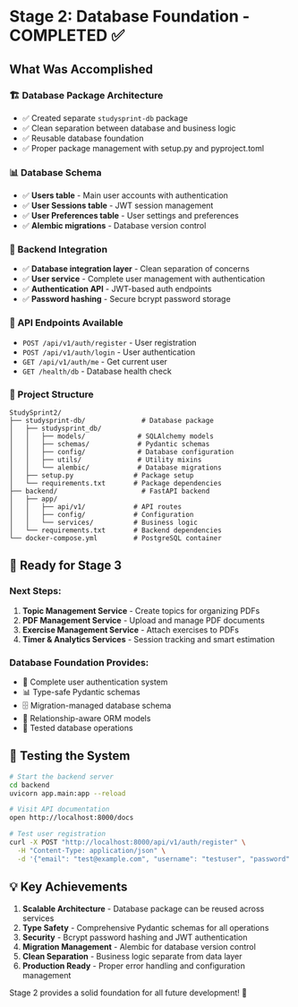 # Stage 2: Database Foundation - COMPLETED ✅

## What Was Accomplished

### 🏗️ Database Package Architecture
- ✅ Created separate `studysprint-db` package
- ✅ Clean separation between database and business logic
- ✅ Reusable database foundation
- ✅ Proper package management with setup.py and pyproject.toml

### 📊 Database Schema
- ✅ **Users table** - Main user accounts with authentication
- ✅ **User Sessions table** - JWT session management  
- ✅ **User Preferences table** - User settings and preferences
- ✅ **Alembic migrations** - Database version control

### 🔧 Backend Integration
- ✅ **Database integration layer** - Clean separation of concerns
- ✅ **User service** - Complete user management with authentication
- ✅ **Authentication API** - JWT-based auth endpoints
- ✅ **Password hashing** - Secure bcrypt password storage

### 🎯 API Endpoints Available
- `POST /api/v1/auth/register` - User registration
- `POST /api/v1/auth/login` - User authentication  
- `GET /api/v1/auth/me` - Get current user
- `GET /health/db` - Database health check

### 📁 Project Structure
```
StudySprint2/
├── studysprint-db/              # Database package
│   ├── studysprint_db/
│   │   ├── models/             # SQLAlchemy models
│   │   ├── schemas/            # Pydantic schemas  
│   │   ├── config/             # Database configuration
│   │   ├── utils/              # Utility mixins
│   │   └── alembic/            # Database migrations
│   ├── setup.py               # Package setup
│   └── requirements.txt       # Package dependencies
├── backend/                     # FastAPI backend
│   ├── app/
│   │   ├── api/v1/            # API routes
│   │   ├── config/            # Configuration
│   │   └── services/          # Business logic
│   └── requirements.txt       # Backend dependencies
└── docker-compose.yml         # PostgreSQL container
```

## 🚀 Ready for Stage 3

### Next Steps:
1. **Topic Management Service** - Create topics for organizing PDFs
2. **PDF Management Service** - Upload and manage PDF documents
3. **Exercise Management Service** - Attach exercises to PDFs
4. **Timer & Analytics Services** - Session tracking and smart estimation

### Database Foundation Provides:
- 🔐 Complete user authentication system
- 📊 Type-safe Pydantic schemas
- 🗄️ Migration-managed database schema
- 🔗 Relationship-aware ORM models
- 🧪 Tested database operations

## 🧪 Testing the System

```bash
# Start the backend server
cd backend
uvicorn app.main:app --reload

# Visit API documentation
open http://localhost:8000/docs

# Test user registration
curl -X POST "http://localhost:8000/api/v1/auth/register" \
  -H "Content-Type: application/json" \
  -d '{"email": "test@example.com", "username": "testuser", "password": "testpassword123"}'
```

## 💡 Key Achievements

1. **Scalable Architecture** - Database package can be reused across services
2. **Type Safety** - Comprehensive Pydantic schemas for all operations
3. **Security** - Bcrypt password hashing and JWT authentication
4. **Migration Management** - Alembic for database version control
5. **Clean Separation** - Business logic separate from data layer
6. **Production Ready** - Proper error handling and configuration management

Stage 2 provides a solid foundation for all future development! 🎉
